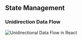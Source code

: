 ## State Management

### Unidirection Data Flow

![Unidirectional Data Flow in React](https://media2.dev.to/dynamic/image/width=800,height=,fit=scale-down,gravity=auto,format=auto/https://www.exploringreact.com/wp-content/uploads/2020/11/unidirectional.png)
